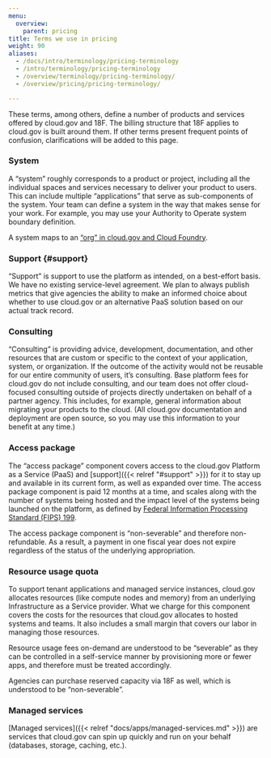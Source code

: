 ```yaml
---
menu:
  overview:
    parent: pricing
title: Terms we use in pricing
weight: 90
aliases:
  - /docs/intro/terminology/pricing-terminology
  - /intro/terminology/pricing-terminology
  - /overview/terminology/pricing-terminology/
  - /overview/pricing/pricing-terminology/

---
```


These terms, among others, define a number of products and services offered by cloud.gov and 18F. The billing structure that 18F applies to cloud.gov is built around them. If other terms present frequent points of confusion, clarifications will be added to this page.

### System

A “system” roughly corresponds to a product or project, including all the individual spaces and services necessary to deliver your product to users. This can include multiple “applications” that serve as sub-components of the system. Your team can define a system in the way that makes sense for your work. For example, you may use your Authority to Operate system boundary definition.

A system maps to an [“org” in cloud.gov and Cloud Foundry](http://docs.cloudfoundry.org/concepts/roles.html#orgs).

### Support {#support}

“Support” is support to use the platform as intended, on a best-effort basis. We have no existing service-level agreement. We plan to always publish metrics that give agencies the ability to make an informed choice about whether to use cloud.gov or an alternative PaaS solution based on our actual track record.

### Consulting

“Consulting” is providing advice, development, documentation, and other resources that are custom or specific to the context of your application, system, or organization. If the outcome of the activity would not be reusable for our entire community of users, it’s consulting. Base platform fees for cloud.gov do not include consulting, and our team does not offer cloud-focused consulting outside of projects directly undertaken on behalf of a partner agency. This includes, for example, general information about migrating your products to the cloud. (All cloud.gov documentation and deployment are open source, so you may use this information to your benefit at any time.)

### Access package

The “access package” component covers access to the cloud.gov Platform as a Service (PaaS) and [support]({{< relref "#support" >}}) for it to stay up and available in its current form, as well as expanded over time. The access package component is paid 12 months at a time, and scales along with the number of systems being hosted and the impact level of the systems being launched on the platform, as defined by [Federal Information Processing Standard (FIPS) 199](http://csrc.nist.gov/publications/fips/fips199/FIPS-PUB-199-final.pdf).

The access package component is “non-severable” and therefore non-refundable. As a result, a payment in one fiscal year does not expire regardless of the status of the underlying appropriation.

### Resource usage quota

To support tenant applications and managed service instances, cloud.gov allocates resources (like compute nodes and memory) from an underlying Infrastructure as a Service provider. What we charge for this component covers the costs for the resources that cloud.gov allocates to hosted systems and teams. It also includes a small margin that covers our labor in managing those resources.

Resource usage fees on-demand are understood to be “severable” as they can be controlled in a self-service manner by provisioning more or fewer apps, and therefore must be treated accordingly.

Agencies can purchase reserved capacity via 18F as well, which is understood to be “non-severable”.

### Managed services

[Managed services]({{< relref "docs/apps/managed-services.md" >}}) are services that cloud.gov can spin up quickly and run on your behalf (databases, storage, caching, etc.).

